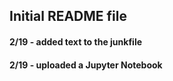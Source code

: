 ## Initial README file
#### 2/19 - added text to the junkfile
#### 2/19 - uploaded a Jupyter Notebook
